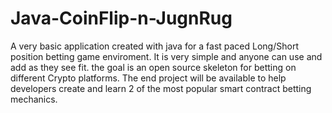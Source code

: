 # Java-CoinFlip-n-JugnRug
 A very basic application created with java for a fast paced Long/Short position betting game enviroment. It is very simple and anyone can use and add as they see fit. the goal is an open source skeleton for betting on different Crypto platforms. The end project will be available to help developers create and learn 2 of the most popular smart contract betting mechanics.
